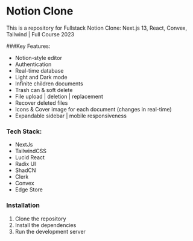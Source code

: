 # Notion Clone

This is a repository for Fullstack Notion Clone: Next.js 13, React, Convex, Tailwind | Full Course 2023

###Key Features:

- Notion-style editor
- Authentication
- Real-time database
- Light and Dark mode
- Infinite children documents
- Trash can & soft delete
- File upload | deletion | replacement
- Recover deleted files
- Icons & Cover image for each document (changes in real-time)
- Expandable sidebar | mobile responsiveness

### Tech Stack:

- NextJs
- TailwindCSS
- Lucid React
- Radix UI
- ShadCN
- Clerk
- Convex
- Edge Store

### Installation

1. Clone the repository
2. Install the dependencies
3. Run the development server
